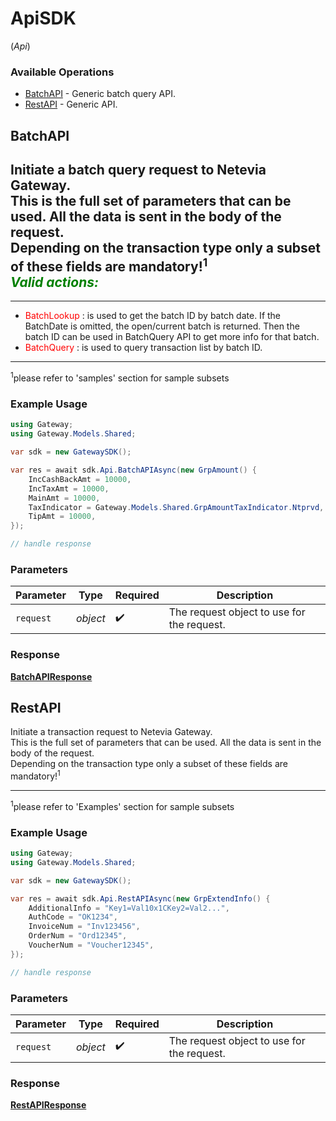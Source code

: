 # ApiSDK
(*Api*)

### Available Operations

* [BatchAPI](#batchapi) - Generic batch query API.
* [RestAPI](#restapi) - Generic API.

## BatchAPI

Initiate a batch query request to Netevia Gateway.<br>
This is the full set of parameters that can be used. All the data is sent in the body of the request.<br>
Depending on the transaction type only a subset of these fields are mandatory!<sup>1</sup><br>
***<span style="color:green">Valid actions:</span>***  
---  
___
- <span style="color:red">BatchLookup</span> : is used to get the batch ID by batch date.  If the BatchDate is omitted, the open/current batch is returned. Then the batch ID can be used in BatchQuery API to get more info for that batch.  
- <span style="color:red">BatchQuery</span> : is used to query transaction list by batch ID.  
<hr>
<sup>1</sup>please refer to 'samples' section for sample subsets 


### Example Usage

```csharp
using Gateway;
using Gateway.Models.Shared;

var sdk = new GatewaySDK();

var res = await sdk.Api.BatchAPIAsync(new GrpAmount() {
    IncCashBackAmt = 10000,
    IncTaxAmt = 10000,
    MainAmt = 10000,
    TaxIndicator = Gateway.Models.Shared.GrpAmountTaxIndicator.Ntprvd,
    TipAmt = 10000,
});

// handle response
```

### Parameters

| Parameter                                  | Type                                       | Required                                   | Description                                |
| ------------------------------------------ | ------------------------------------------ | ------------------------------------------ | ------------------------------------------ |
| `request`                                  | *object*                                   | :heavy_check_mark:                         | The request object to use for the request. |


### Response

**[BatchAPIResponse](../../models/operations/BatchAPIResponse.md)**


## RestAPI

Initiate a transaction request to Netevia Gateway.<br>
This is the full set of parameters that can be used. All the data is sent in the body of the request.<br>
Depending on the transaction type only a subset of these fields are mandatory!<sup>1</sup><br>
<hr>
<sup>1</sup>please refer to 'Examples' section for sample subsets  


### Example Usage

```csharp
using Gateway;
using Gateway.Models.Shared;

var sdk = new GatewaySDK();

var res = await sdk.Api.RestAPIAsync(new GrpExtendInfo() {
    AdditionalInfo = "Key1=Val10x1CKey2=Val2...",
    AuthCode = "OK1234",
    InvoiceNum = "Inv123456",
    OrderNum = "Ord12345",
    VoucherNum = "Voucher12345",
});

// handle response
```

### Parameters

| Parameter                                  | Type                                       | Required                                   | Description                                |
| ------------------------------------------ | ------------------------------------------ | ------------------------------------------ | ------------------------------------------ |
| `request`                                  | *object*                                   | :heavy_check_mark:                         | The request object to use for the request. |


### Response

**[RestAPIResponse](../../models/operations/RestAPIResponse.md)**

